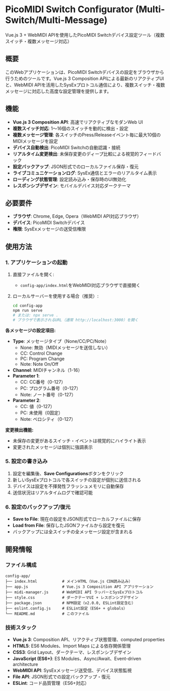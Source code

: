 # PicoMIDI Switch Configurator (Multi-Switch/Multi-Message)

Vue.js 3 + WebMIDI APIを使用したPicoMIDI Switchデバイス設定ツール（複数スイッチ・複数メッセージ対応）

## 概要

このWebアプリケーションは、PicoMIDI Switchデバイスの設定をブラウザから行うためのツールです。Vue.js 3 Composition APIによる最新のリアクティブUIと、WebMIDI APIを活用したSysExプロトコル通信により、複数スイッチ・複数メッセージに対応した高度な設定管理を提供します。

## 機能

- **Vue.js 3 Composition API**: 高速でリアクティブなモダンWeb UI
- **複数スイッチ対応**: 1〜16個のスイッチを動的に検出・設定
- **複数メッセージ管理**: 各スイッチのPress/Releaseイベント毎に最大10個のMIDIメッセージを設定
- **デバイス自動検出**: PicoMIDI Switchの自動認識・接続
- **リアルタイム変更検出**: 未保存変更のディープ比較による視覚的フィードバック
- **設定バックアップ**: JSON形式でのローカルファイル保存・復元
- **ライブコミュニケーションログ**: SysEx通信とエラーのリアルタイム表示
- **ローディング状態管理**: 設定読み込み・保存時のUI無効化
- **レスポンシブデザイン**: モバイルデバイス対応ダークテーマ

## 必要要件

- **ブラウザ**: Chrome, Edge, Opera（WebMIDI API対応ブラウザ）
- **デバイス**: PicoMIDI Switchデバイス
- **権限**: SysExメッセージの送受信権限

## 使用方法

### 1. アプリケーションの起動

1. 直接ファイルを開く:
   - `config-app/index.html`をWebMIDI対応ブラウザで直接開く
   
2. ローカルサーバーを使用する場合（推奨）:
   ```bash
   cd config-app
   npm run serve
   # または: npx serve .
   # ブラウザで表示されるURL（通常 http://localhost:3000）を開く
   ```

**各メッセージの設定項目:**

- **Type**: メッセージタイプ（None/CC/PC/Note）
  - None: 無効（MIDIメッセージを送信しない）
  - CC: Control Change
  - PC: Program Change
  - Note: Note On/Off
- **Channel**: MIDIチャンネル（1-16）
- **Parameter 1**: 
  - CC: CC番号（0-127）
  - PC: プログラム番号（0-127）
  - Note: ノート番号（0-127）
- **Parameter 2**:
  - CC: 値（0-127）
  - PC: 未使用（0固定）
  - Note: ベロシティ（0-127）

**変更検出機能:**
- 未保存の変更があるスイッチ・イベントは視覚的にハイライト表示
- 変更されたメッセージは個別に強調表示

### 5. 設定の書き込み

1. 設定を編集後、**Save Configurations**ボタンをクリック
2. 新しいSysExプロトコルで各スイッチの設定が個別に送信される
3. デバイスは設定を不揮発性フラッシュメモリに自動保存
4. 送信状況はリアルタイムログで確認可能

### 6. 設定のバックアップ/復元

- **Save to File**: 現在の設定をJSON形式でローカルファイルに保存
- **Load from File**: 保存したJSONファイルから設定を復元
- バックアップには全スイッチの全メッセージ設定が含まれる

## 開発情報

### ファイル構成

```
config-app/
├── index.html           # メインHTML（Vue.js CDN読み込み）
├── app.js               # Vue.js 3 Composition API アプリケーション
├── midi-manager.js      # WebMIDI API ラッパーとSysExプロトコル
├── style.css            # ダークテーマUI + レスポンシブデザイン
├── package.json         # NPM設定（v2.0.0, ESLint設定含む）
├── eslint.config.js     # ESLint設定（ES6+ + globals）
└── README.md            # このファイル
```

### 技術スタック

- **Vue.js 3**: Composition API、リアクティブ状態管理、computed properties
- **HTML5**: ES6 Modules、Import Maps による依存関係管理
- **CSS3**: Grid Layout、ダークテーマ、レスポンシブデザイン
- **JavaScript (ES6+)**: ES Modules、Async/Await、Event-driven architecture
- **WebMIDI API**: SysExメッセージ送受信、デバイス状態監視
- **File API**: JSON形式での設定バックアップ・復元
- **ESLint**: コード品質管理（ES6+対応）
